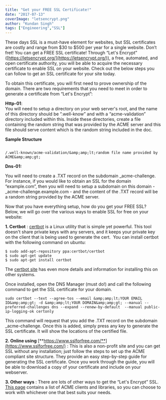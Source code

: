```yaml
---
title: "Get your FREE SSL Certificate!"
date: "2017-07-13"
coverImage: "letsencrypt.png"
author: "Kundan Singh"
tags: ["Engineering","SSL"]
---
```


These days SSL is a must-have element for websites, but SSL certificates are costly and range from $30 to $500 per year for a single website. Don’t fret! You can get a FREE SSL certificate! Through “Let's Encrypt” ([https://letsencrypt.org/](https://letsencrypt.org/)), a free, automated, and open certificate authority, you will be able to acquire the necessary certificate to enable SSL on your website. Check out the below steps you can follow to get an SSL certificate for your site today.

To obtain this certificate, you will first need to prove ownership of the domain. There are two requirements that you need to meet in order to generate a certificate from “Let's Encrypt”:

**Http-01**:  
You will need to setup a directory on your web server's root, and the name of this directory should be “.well-know” and with a “acme-validation” directory included within this. Inside these directories, create a file containing the random string that was provided by the ACME server and this file should serve content which is the random string included in the doc.

**Sample Structure**

```

/.well-known/acme-validation/&amp;amp;lt;random file name provided by ACME&amp;amp;gt;
```


**Dns-01:**

You will need to create a .TXT record on the subdomain \_acme-challenge. For instance, if you would like to obtain an SSL for the domain “example.com”, then you will need to setup a subdomain on this domain - \_acme-challenge.example.com - and the content of the .TXT record will be a random string provided by the ACME server.

Now that you have everything setup, how do you get your FREE SSL? Below, we will go over the various ways to enable SSL for free on your website:

**1\. Certbot** : [certbot](https://certbot.eff.org/) is a Linux utility that is simple yet powerful. This tool doesn't share private keys with any servers, and it keeps your private key on the client that is being used to generate the cert.  You can install certbot with the following command on ubuntu:


```
$ sudo add-apt-repository ppa:certbot/certbot
$ sudo apt-get update
$ sudo apt-get install certbot
```


The [certbot site](https://certbot.eff.org/) has even more details and information for installing this on other systems.

Once installed, open the DNS Manager (must do!) and call the following command to get the SSL certificate for your domain.

```
sudo certbot --text --agree-tos --email &amp;amp;lt;YOUR EMAIL ID&amp;amp;gt; -d &amp;amp;lt;YOUR DOMAIN&amp;amp;gt; --manual --preferred-challenges dns --expand --renew-by-default  --manual public-ip-logging-ok certonly
```

This command will request that you add the .TXT record on the subdomain \_acme-challenge. Once this is added, simply press any key to generate the SSL certificate. It will show the locations of the certified file.

**2\. Online using** [**https://www.sslforfree.com/**](https://www.sslforfree.com/) : This is also a non-profit site and you can get SSL without any installation; just follow the steps to set up the ACME compliant site structure. They provide an easy step-by-step guide for generating the SSL certificate. Once you work through the guide, you will be able to download a copy of your certificate and include on your webserver.

**3\. Other ways** : There are lots of other ways to get the “Let's Encrypt” SSL. [This page](https://letsencrypt.org/docs/client-options/) contains a list of ACME clients and libraries, so you can choose to work with whichever one that best suits your needs.
